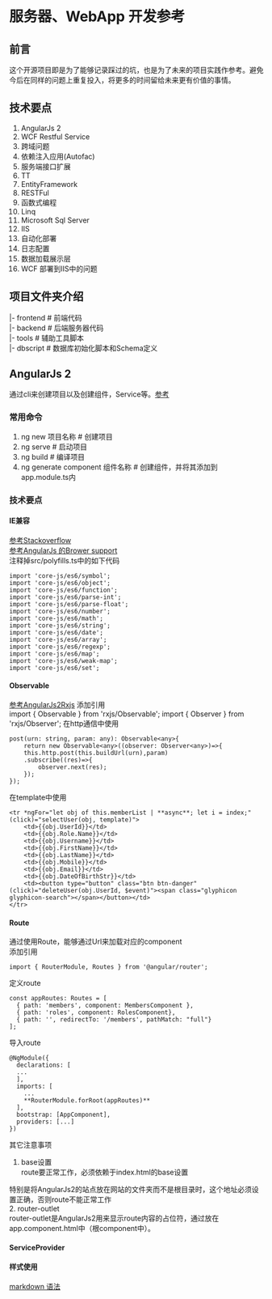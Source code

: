 # 服务器、WebApp 开发参考
## 前言

这个开源项目即是为了能够记录踩过的坑，也是为了未来的项目实践作参考。避免今后在同样的问题上重复投入，将更多的时间留给未来更有价值的事情。



## 技术要点

1. AngularJs 2
2. WCF Restful Service
3. 跨域问题
4. 依赖注入应用(Autofac)
5. 服务端接口扩展
6. TT
8. EntityFramework
9. RESTFul
10. 函数式编程
11. Linq
12. Microsoft Sql Server
13. IIS
14. 自动化部署
15. 日志配置
16. 数据加载展示层
17. WCF 部署到IIS中的问题

## 项目文件夹介绍

|- frontend \# 前端代码  
|- backend \# 后端服务器代码  
|- tools \# 辅助工具脚本  
|- dbscript \# 数据库初始化脚本和Schema定义

## AngularJs 2

通过cli来创建项目以及创建组件，Service等。[参考](https://github.com/angular/angular-cli)

### 常用命令

1. ng new 项目名称 \# 创建项目
2. ng serve \# 启动项目 
3. ng build \# 编译项目
4. ng generate component 组件名称 \# 创建组件，并将其添加到app.module.ts内

### 技术要点

#### IE兼容

[参考Stackoverflow](https://stackoverflow.com/questions/35140718/angular-2-4-not-working-in-ie11)  
[参考AngularJs 的Brower support](https://angular.io/guide/browser-support)  
注释掉src/polyfills.ts中的如下代码  

	import 'core-js/es6/symbol';
	import 'core-js/es6/object';
	import 'core-js/es6/function';
	import 'core-js/es6/parse-int';
	import 'core-js/es6/parse-float';
	import 'core-js/es6/number';
	import 'core-js/es6/math';
	import 'core-js/es6/string';
	import 'core-js/es6/date';
	import 'core-js/es6/array';
	import 'core-js/es6/regexp';
	import 'core-js/es6/map';
	import 'core-js/es6/weak-map';
	import 'core-js/es6/set';


#### Observable
[参考AngularJs2Rxjs](http://www.angulartypescript.com/angular-2-rxjs-observable/)
添加引用  
	import { Observable } from 'rxjs/Observable';
	import { Observer } from 'rxjs/Observer';
在http通信中使用  

	post(urn: string, param: any): Observable<any>{
		return new Observable<any>((observer: Observer<any>)=>{
	    this.http.post(this.buildUrl(urn),param)
	    .subscribe((res)=>{
	        observer.next(res);
	    });
	});

在template中使用  

	<tr *ngFor="let obj of this.memberList | **async**; let i = index;" (click)="selectUser(obj, template)">
		<td>{{obj.UserId}}</td>
		<td>{{obj.Role.Name}}</td>
		<td>{{obj.Username}}</td>
		<td>{{obj.FirstName}}</td>
		<td>{{obj.LastName}}</td>
		<td>{{obj.Mobile}}</td>
		<td>{{obj.Email}}</td>
		<td>{{obj.DateOfBirthStr}}</td>
		<td><button type="button" class="btn btn-danger" (click)="deleteUser(obj.UserId, $event)"><span class="glyphicon glyphicon-search"></span></button></td>
	</tr>

#### Route
通过使用Route，能够通过Url来加载对应的component  
添加引用  

	import { RouterModule, Routes } from '@angular/router';

定义route  

	const appRoutes: Routes = [
	  { path: 'members', component: MembersComponent },
	  { path: 'roles', component: RolesComponent},
	  { path: '', redirectTo: '/members', pathMatch: "full"}
	];

导入route  

	@NgModule({
	  declarations: [
	  ...
	  ],
	  imports: [
	  	...
	    **RouterModule.forRoot(appRoutes)**
	  ],
	  bootstrap: [AppComponent],
	  providers: [...]
	})

其它注意事项  
1. base设置  
route要正常工作，必须依赖于index.html的base设置

	<base href="/"/>

特别是将AngularJs2的站点放在网站的文件夹而不是根目录时，这个地址必须设置正确，否则route不能正常工作  
2. router-outlet  
router-outlet是AngularJs2用来显示route内容的占位符，通过放在app.component.html中（根component中）。  
#### ServiceProvider

#### 样式使用





[markdown 语法](https://equation85.github.io/blog/markdown-examples/)
